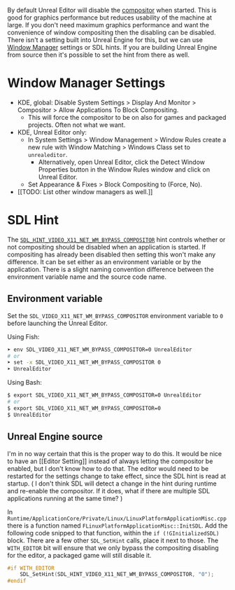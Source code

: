 By default Unreal Editor will disable the [compositor](https://unix.stackexchange.com/questions/359257/what-is-a-compositor-in-general-and-which-gives-the-best-performance-ubuntu) when started.
This is good for graphics performance but reduces usability of the machine at large.
If you don't need maximum graphics performance and want the convenience of window compositing then the disabling can be disabled.
There isn't a setting built into Unreal Engine for this, but we can use [Window Manager](https://wiki.archlinux.org/title/window_manager) settings or SDL hints.
If you are building Unreal Engine from source then it's possible to set the hint from there as well.

# Window Manager Settings

- KDE, global: Disable System Settings > Display And Monitor > Compositor > Allow Applications To Block Compositing.
	- This will force the compositor to be on also for games and packaged projects. Often not what we want.
- KDE, Unreal Editor only:
	- In System Settings > Window Management > Window Rules create a new rule with Window Matching > Windows Class set to `unrealeditor`.
		- Alternatively, open Unreal Editor, click the Detect Window Properties button in the Window Rules window and click on Unreal Editor.
	- Set Appearance & Fixes > Block Compositing to (Force, No).
- [[TODO: List other window managers as well.]]


# SDL Hint

The [`SDL_HINT_VIDEO_X11_NET_WM_BYPASS_COMPOSITOR`](https://metacpan.org/pod/SDL2::hints#SDL_HINT_VIDEO_X11_NET_WM_BYPASS_COMPOSITOR) hint controls whether or not compositing should be disabled when an application is started.
If compositing has already been disabled then setting this won't make any difference.
It can be set either as an environment variable or by the application.
There is a slight naming convention difference between the environment variable name and the source code name.


## Environment variable

Set the `SDL_VIDEO_X11_NET_WM_BYPASS_COMPOSITOR` environment variable to `0` before launching the Unreal Editor.

Using Fish:
```bash
➤ env SDL_VIDEO_X11_NET_WM_BYPASS_COMPOSITOR=0 UnrealEditor
# or
➤ set -x SDL_VIDEO_X11_NET_WM_BYPASS_COMPOSITOR 0
➤ UnrealEditor
```

Using Bash:
```bash
$ export SDL_VIDEO_X11_NET_WM_BYPASS_COMPOSITOR=0 UnrealEditor
# or
$ export SDL_VIDEO_X11_NET_WM_BYPASS_COMPOSITOR=0
$ UnrealEditor
```


## Unreal Engine source

I'm in no way certain that this is the proper way to do this.
It would be nice to have an [[Editor Setting]] instead of always letting the compositor be enabled, but I don't know how to do that.
The editor would need to be restarted for the settings change to take effect, since the SDL hint is read at startup.
(
I don't think SDL will detect a change in the hint during runtime and re-enable the compositor.
If it does, what if there are multiple SDL applications running at the same time?
)

In `Runtime/ApplicationCore/Private/Linux/LinuxPlatformApplicationMisc.cpp` there is a function named `FLinuxPlatformApplicationMisc::InitSDL`.
Add the following code snipped to that function, within the `if (!GInitializedSDL)` block.
There are a few other `SDL_SetHint` calls, place it next to those.
The `WITH_EDITOR` bit will ensure that we only bypass the compositing disabling for the editor, a packaged game will still disable it.

```cpp
#if WITH_EDITOR
	SDL_SetHint(SDL_HINT_VIDEO_X11_NET_WM_BYPASS_COMPOSITOR, "0");
#endif
```
